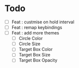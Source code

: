 # Todo

- [ ] Feat : custmise on hold interval
- [ ] Feat : remap keybindings
- [ ] Feat : add more themes
  - [ ] Circle Color
  - [ ] Circle Size
  - [ ] Target Box Color
  - [ ] Target Box Size
  - [ ] Target Box Opacity
